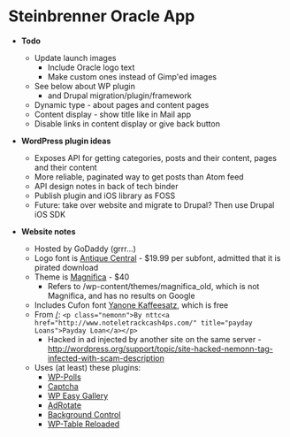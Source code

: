Steinbrenner Oracle App
=======================

- **Todo**
	- Update launch images
		- Include Oracle logo text
		- Make custom ones instead of Gimp'ed images
	- See below about WP plugin
		- and Drupal migration/plugin/framework
	- Dynamic type - about pages and content pages
	- Content display - show title like in Mail app
	- Disable links in content display or give back button

- **WordPress plugin ideas**
	- Exposes API for getting categories, posts and their content, pages and their content
	- More reliable, paginated way to get posts than Atom feed
	- API design notes in back of tech binder
	- Publish plugin and iOS library as FOSS
	- Future: take over website and migrate to Drupal? Then use Drupal iOS SDK
- **Website notes**
	- Hosted by GoDaddy (grrr...)
	- Logo font is [Antique Central](http://www.myfonts.com/fonts/aboutype/antique-central/) - $19.99 per subfont, admitted that it is pirated download
	- Theme is [Magnifica](http://themeforest.net/item/magnifica-blog-news-magazine-theme/135470) - $40
		- Refers to /wp-content/themes/magnifica_old, which is not Magnifica, and has no results on Google
	- Includes Cufon font [Yanone Kaffeesatz](http://yanone.de/typedesign/kaffeesatz/), which is free
	- From [/](http://oraclenewspaper.com/): `<p class="nemonn">By nttc<a href="http://www.noteletrackcash4ps.com/" title="payday Loans">Payday Loan</a></p>`
		- Hacked in ad injected by another site on the same server - http://wordpress.org/support/topic/site-hacked-nemonn-tag-infected-with-scam-description
	- Uses (at least) these plugins:
		- [WP-Polls](http://wordpress.org/plugins/wp-polls/)
		- [Captcha](http://wordpress.org/plugins/captcha/)
		- [WP Easy Gallery](http://wordpress.org/plugins/wp-easy-gallery/)
		- [AdRotate](http://wordpress.org/plugins/adrotate/)
		- [Background Control](http://wordpress.org/plugins/background-control/)
		- [WP-Table Reloaded](http://wordpress.org/plugins/wp-table-reloaded/)